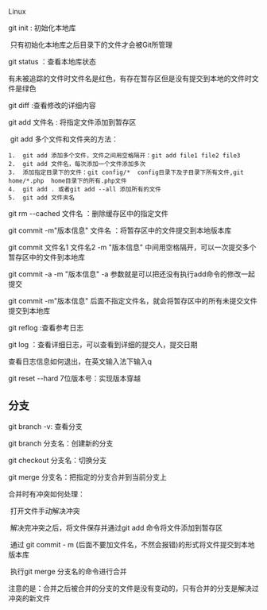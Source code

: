 Linux

git init : 初始化本地库

​	只有初始化本地库之后目录下的文件才会被Git所管理

git status ：查看本地库状态 

​	有未被追踪的文件时文件名是红色，有存在暂存区但是没有提交到本地的文件时文件是绿色

git diff :查看修改的详细内容

git add 文件名 : 将指定文件添加到暂存区

​	git add 多个文件和文件夹的方法：

 	1.  git add 添加多个文件，文件之间用空格隔开：git add file1 file2 file3
 	2.  git add 文件名，每次添加一个文件添加多次
 	3.  添加指定目录下的文件：git config/*  config目录下及子目录下所有文件,git home/*.php  home目录下的所有.php文件
 	4.  git add . 或者git add --all 添加所有的文件
 	5.  git add 文件夹名

git rm --cached 文件名 ：删除缓存区中的指定文件

 git commit -m"版本信息" 文件名 ：将暂存区中的文件提交到本地版本库

git commit 文件名1 文件名2 -m "版本信息" 中间用空格隔开，可以一次提交多个暂存区中的文件到本地库

git commit -a -m "版本信息"  -a 参数就是可以把还没有执行add命令的修改一起提交

git commit -m"版本信息" 后面不指定文件名，就会将暂存区中的所有未提交文件提交到本地库

git reflog :查看参考日志

git log ：查看详细日志，可以查看到详细的提交人，提交日期

查看日志信息如何退出，在英文输入法下输入q

git reset --hard 7位版本号：实现版本穿越



## 分支

git branch -v: 查看分支

git branch 分支名：创建新的分支

git checkout 分支名：切换分支

git merge 分支名：把指定的分支合并到当前分支上

合并时有冲突如何处理：

​	打开文件手动解决冲突

​	解决完冲突之后，将文件保存并通过git add 命令将文件添加到暂存区

​	通过 git commit - m (后面不要加文件名，不然会报错)的形式将文件提交到本地版本库

​	执行git merge 分支名的命令进行合并

​	注意的是：合并之后被合并的分支的文件是没有变动的，只有合并的分支是解决过冲突的新文件

